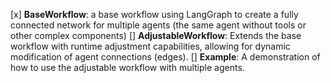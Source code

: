 [x] **BaseWorkflow**: a base workflow using LangGraph to create a fully connected network for multiple agents (the same agent without tools or other complex components)
[] **AdjustableWorkflow**: Extends the base workflow with runtime adjustment capabilities, allowing for dynamic modification of agent connections (edges).
[] **Example**: A demonstration of how to use the adjustable workflow with multiple agents.


